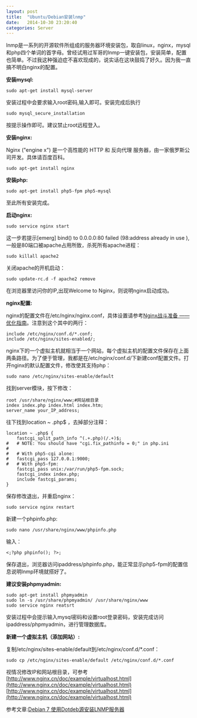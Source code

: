 ```yaml
---
layout: post
title:  "Ubuntu/Debian安装lnmp"
date:   2014-10-30 23:20:40
categories: Server
---
```

lnmp是一系列的开源软件所组成的服务器环境安装包，取自linux，nginx，mysql和php四个单词的首字母。曾经试用过军哥的lnmp一键安装包，安装简单，配置也简单。不过我这种强迫症不喜欢现成的，说实话在这块鼓捣了好久。因为我一直搞不明白nginx的配置。

**安装mysql:**

    sudo apt-get install mysql-server

安装过程中会要求输入root密码,输入即可。安装完成后执行

    sudo mysql_secure_installation

按提示操作即可。建议禁止root远程登入。

**安装nginx:**

Nginx ("engine x") 是一个高性能的 HTTP 和 反向代理 服务器，由一家俄罗斯公司开发。具体请百度百科。

    sudo apt-get install nginx


**安装php:**

    sudo apt-get install php5-fpm php5-mysql

至此所有安装完成。

**启动nginx:**

    sudo service nginx start

这一步若提示[emerg] bind() to 0.0.0.0:80 failed (98:address already in use ),一般是80端口被apache占用所致，杀死所有apache进程：


    sudo killall apache2

关闭apache的开机启动：

    sudo update-rc.d -f apache2 remove

在浏览器里访问你的IP,出现Welcome to Nginx，则说明nginx启动成功。

**nginx配置:**

nginx的配置文件在/etc/nginx/nginx.conf，具体设置请参考[Nginx战斗准备 —— 优化指南](http://blog.jobbole.com/51861/)。注意到这个其中的两行：

    include /etc/nginx/conf.d/*.conf;
    include /etc/nginx/sites-enabled/;

nginx下的一个虚拟主机就相当于一个网站，每个虚拟主机的配置文件保存在上面两条路径。为了便于管理，我都是在/etc/nginx/conf.d/下新建conf配置文件。打开nginx的默认配置文件，修改使其支持php：

    sudo nano /etc/nginx/sites-enable/default

找到server模块，按下修改：

    root /usr/share/nginx/www;#网站根目录
    index index.php index.html index.htm;
    server_name your_IP_address;

往下找到location ~ .php$ ，去掉部分注释：

    location ~ .php$ {
		fastcgi_split_path_info ^(.+.php)(/.+)$;
	#	# NOTE: You should have "cgi.fix_pathinfo = 0;" in php.ini
	#
	#	# With php5-cgi alone:
	#	fastcgi_pass 127.0.0.1:9000;
	#	# With php5-fpm:
		fastcgi_pass unix:/var/run/php5-fpm.sock;
		fastcgi_index index.php;
		include fastcgi_params;
	}

保存修改退出，并重启nginx：

    sudo service nginx restart

新建一个phpinfo.php:

    sudo nano /usr/share/nginx/www/phpinfo.php

输入：

 
    <;?php phpinfo(); ?>;

保存退出，浏览器访问ipaddress/phpinfo.php，能正常显示php5-fpm的配置信息说明lnmp环境就搭好了。

**建议安装phpmyadmin:**

    sudo apt-get install phpmyadmin
    sudo ln -s /usr/share/phpmyadmin/ /usr/share/nginx/www 
    sudo service nginx reatsrt

安装过程中会提示输入mysql密码和设置root登录密码，安装完成访问ipaddress/phpmyadmin，进行管理数据库。

**新建一个虚拟主机（添加网站）:**

复制/etc/nginx/sites-enable/default到/etc/nginx/conf.d/*.conf：

    sudo cp /etc/nginx/sites-enable/default /etc/nginx/conf.d/*.conf

视情况修改IP和网站根目录，可参考[http://www.nginx.cn/doc/example/virtualhost.html](http://www.nginx.cn/doc/example/virtualhost.html)
[http://www.nginx.cn/doc/example/virtualhost.html](http://www.nginx.cn/doc/example/virtualhost.html)

参考文章:[Debian 7 使用Dotdeb源安装LNMP服务器](http://dearroy.com/linux/2013/06/20/install-lnmp-on-debian-7.html)

